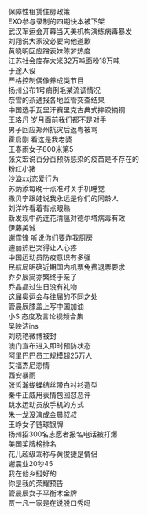 保障性租赁住房政策  
EXO参与录制的四期快本被下架  
武汉军运会开幕当天美机构演练病毒暴发  
刘翔说大家没必要向他道歉  
黄晓明回应蹭表妹陈梦热度  
江苏社会库存大米32万吨面粉18万吨  
于途人设  
严格控制偶像养成类节目  
扬州公布1号病例毛某流调情况  
奈雪的茶通报各地监管突查结果  
中国选手瓦里汗赛里克古典式摔跤摘铜  
王珞丹 岁月面前我们都不是对手  
男子回应郑州抗灾后返粤被骂  
霍启刚 看这是我老婆  
王春雨女子800米第5  
张文宏说百分百预防感染的疫苗是不存在的  
粉红小猪  
沙溢xxj恋爱行为  
苏炳添每晚十点准时关手机睡觉  
撒贝宁跟娃说我永远是你们的同龄人  
刘洋咋看着有点眼熟  
新发现中药连花清瘟对德尔塔病毒有效  
伊藤美诚  
谢霆锋 听说你们要炸我厨房  
迪丽热巴哭得让人心疼  
中国运动员防疫意识有多强  
民航局明确近期国内机票免费退票要求  
乔夕辰简亦繁终于亲了  
乔晶晶过生日没有礼物  
这届奥运会与往届的不同之处  
管晨辰膝盖上写中国加油  
小S 态度及言论视频合集  
吴映洁ins  
刘晓艳微博被封  
澳门宣布进入即时预防状态  
阿里巴巴员工规模超25万人  
艾福杰尼恋情  
西安暴雨  
张哲瀚蝴蝶结丝带白衬衫造型  
秦牛正威用表情包回怼恶评  
跳水运动员放手机的方式  
朱一龙没演成金晨叔叔  
王峥女子链球银牌  
扬州招300名志愿者报名电话被打爆  
美国奖牌榜排名  
花儿超级乖称与黄俊捷是情侣  
谢震业20秒45  
我在他乡挺好的  
你是我的荣耀预告  
管晨辰女子平衡木金牌  
贾一凡一家是在说脱口秀吗  
